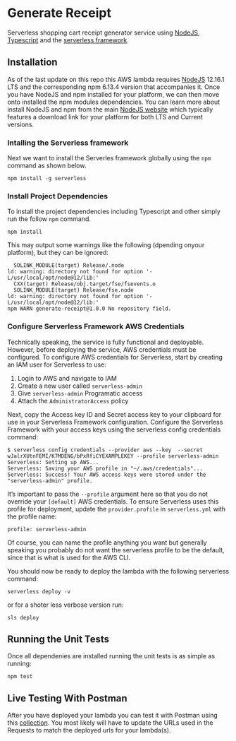 # Generate Receipt

Serverless shopping cart receipt generator service using [NodeJS](https://nodejs.org),
[Typescript](https://www.typescriptlang.org/) and the [serverless framework](https://serverless.com/).

## Installation

As of the last update on this repo this AWS lambda requires [NodeJS](https://nodejs.org) 12.16.1 LTS and the corresponding npm 6.13.4 version that accompanies it. Once you have NodeJS and npm installed for your platform, we can then move onto installed the npm modules dependencies. You can learn more about install NodeJS and npm from the main [NodeJS website](https://nodejs.org) which typically features a download link for your platform for both LTS and Current versions.

### Intalling the Serverless framework

Next we want to install the Serverles framework globally using the `npm` command as shown below.

```
npm install -g serverless
```

### Install Project Dependencies

To install the project dependencies including Typescript and other simply run the follow `npm` command.

```
npm install
```

This may output some warnings like the following (dpending onyour platform), but they can be ignored:
```
  SOLINK_MODULE(target) Release/.node
ld: warning: directory not found for option '-L/usr/local/opt/node@12/lib:'
  CXX(target) Release/obj.target/fse/fsevents.o
  SOLINK_MODULE(target) Release/fse.node
ld: warning: directory not found for option '-L/usr/local/opt/node@12/lib:'
npm WARN generate-receipt@1.0.0 No repository field.
```

### Configure Serverless Framework AWS Credentials

Technically speaking, the service is fully functional and deployable. However, before deploying the service, AWS credentials must be configured. To configure AWS credentials for Serverless, start by creating an IAM user for Serverless to use:

1. Login to AWS and navigate to IAM
2. Create a new user called `serverless-admin`
3. Give `serverless-admin` Programatic access
4. Attach the `AdministratorAccess` policy

Next, copy the Access key ID and Secret access key to your clipboard for use in your Serverless Framework configuration. Configure the Serverless Framework with your access keys using the serverless config credentials command:

```
$ serverless config credentials --provider aws --key  --secret wJalrXUtnFEMI/K7MDENG/bPxRfiCYEXAMPLEKEY --profile serverless-admin
Serverless: Setting up AWS...
Serverless: Saving your AWS profile in "~/.aws/credentials"...
Serverless: Success! Your AWS access keys were stored under the "serverless-admin" profile.
```

It’s important to pass the `--profile` argument here so that you do not override your `[default]` AWS credentials. To ensure Serverless uses this profile for deployment, update the `provider.profile` in `serverless.yml` with the profile name:

```
profile: serverless-admin
```

Of course, you can name the profile anything you want but generally speaking you probably do not want the serverless profile to be the default, since that is what is used for the AWS CLI.

You should now be ready to deploy the lambda with the following serverless command:
```
serverless deploy -v
```
or for a shoter less verbose version run:
```
sls deploy
```

## Running the Unit Tests

Once all dependenies are installed running the unit tests is as simple as running:
```
npm test
```

## Live Testing With Postman

After you have deployed your lambda you can test it with Postman using this [collection](postman/Generate_Receipt.postman_collection.json). You most likely will have to update the URLs used in the Requests to match the deployed urls for your lambda(s).
